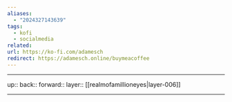 ```yaml
---
aliases:
  - "2024327143639"
tags:
  - kofi
  - socialmedia
related: 
url: https://ko-fi.com/adamesch
redirect: https://adamesch.online/buymeacoffee
---
```




***

up:: 
back:: 
forward:: 
layer:: [[realmofamillioneyes|layer-006]]

***
